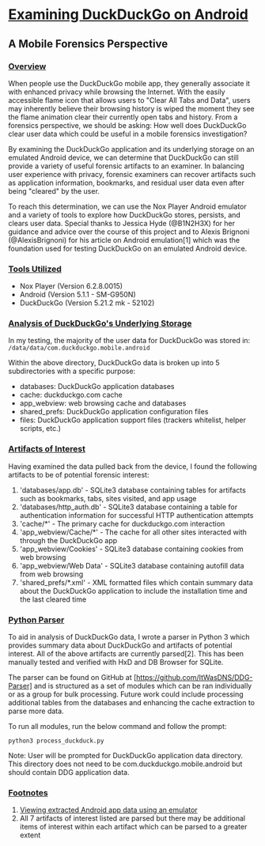 # <u>Examining DuckDuckGo on Android</u>
## A Mobile Forensics Perspective

### <u>Overview</u>
When people use the DuckDuckGo mobile app, they generally associate it with enhanced privacy while browsing the Internet.
With the easily accessible flame icon that allows users to "Clear All Tabs and Data", users may inherently believe their
browsing history is wiped the moment they see the flame animation clear their currently open tabs and history. From a
forensics perspective, we should be asking: How well does DuckDuckGo clear user data which could be useful in a mobile
forensics investigation?

By examining the DuckDuckGo application and its underlying storage on an emulated Android device, we can determine that
DuckDuckGo can still provide a variety of useful forensic artifacts to an examiner. In balancing user experience with
privacy, forensic examiners can recover artifacts such as application information, bookmarks, and residual user data even
after being "cleared" by the user.

To reach this determination, we can use the Nox Player Android emulator and a variety of tools to explore how
DuckDuckGo stores, persists, and clears user data. Special thanks to Jessica Hyde (@B1N2H3X) for her guidance and
advice over the course of this project and to Alexis Brignoni (@AlexisBrignoni) for his article on Android emulation[1]
which was the foundation used for testing DuckDuckGo on an emulated Android device.

### <u>Tools Utilized</u>
 - Nox Player (Version 6.2.8.0015)
 - Android (Version 5.1.1 - SM-G950N)
 - DuckDuckGo (Version 5.21.2 mk - 52102)

### <u>Analysis of DuckDuckGo's Underlying Storage</u>
In my testing, the majority of the user data for DuckDuckGo was stored in: `/data/data/com.duckduckgo.mobile.android`

Within the above directory, DuckDuckGo data is broken up into 5 subdirectories with a specific purpose:
 - databases: DuckDuckGo application databases
 - cache: duckduckgo.com cache
 - app_webview: web browsing cache and databases
 - shared_prefs: DuckDuckGo application configuration files
 - files: DuckDuckGo application support files (trackers whitelist, helper scripts, etc.)

### <u>Artifacts of Interest</u>
Having examined the data pulled back from the device, I found the following artifacts to be of potential forensic interest:
1. 'databases/app.db' - SQLite3 database containing tables for artifacts such as bookmarks, tabs, sites visited, and app
usage
2. 'databases/http_auth.db' - SQLite3 database containing a table for authentication information for successful HTTP
authentication attempts
3. 'cache/*' - The primary cache for duckduckgo.com interaction
4. 'app_webview/Cache/*' - The cache for all other sites interacted with through the DuckDuckGo app
5. 'app_webview/Cookies' - SQLite3 database containing cookies from web browsing
6. 'app_webview/Web Data' - SQLite3 database containing autofill data from web browsing
7. 'shared_prefs/*.xml' - XML formatted files which contain summary data about the DuckDuckGo application to include the
installation time and the last cleared time

### <u>Python Parser</u>
To aid in analysis of DuckDuckGo data, I wrote a parser in Python 3 which provides summary data about DuckDuckGo and
artifacts of potential interest. All of the above artifacts are currently parsed[2]. This has been manually tested and
verified with HxD and DB Browser for SQLite. 

The parser can be found on GitHub at [https://github.com/ItWasDNS/DDG-Parser] and is structured as a set of modules
which can be ran individually or as a group for bulk processing. Future work could include processing additional tables
from the databases and enhancing the cache extraction to parse more data.

To run all modules, run the below command and follow the prompt:
```
python3 process_duckduck.py
```

Note: User will be prompted for DuckDuckGo application data directory. This directory does not need to be
com.duckduckgo.mobile.android but should contain DDG application data.

### <u>Footnotes</u>
1. [Viewing extracted Android app data using an emulator](
https://abrignoni.blogspot.com/2017/08/viewing-extracted-android-app-data.html)
2. All 7 artifacts of interest listed are parsed but there may be additional items of interest within each artifact
which can be parsed to a greater extent
